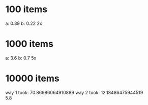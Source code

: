 100 items
=========
a: 0.39
b: 0.22
2x

1000 items
==========
a: 3.6
b: 0.7
5x

10000 items
============
way 1 took: 70.86986064910889                                                                   way 2 took: 12.18486475944519    
5.8
